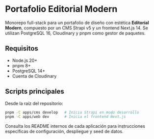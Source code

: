 # Portafolio Editorial Modern

Monorepo full-stack para un portafolio de diseño con estética **Editorial Modern**, compuesto por un CMS Strapi v5 y un frontend Next.js 14. Se utilizan PostgreSQL 16, Cloudinary y pnpm como gestor de paquetes.

## Requisitos

- Node.js 20+
- pnpm 8+
- PostgreSQL 14+
- Cuenta de Cloudinary

## Scripts principales

Desde la raíz del repositorio:

```bash
pnpm -C apps/cms develop   # Inicia Strapi en modo desarrollo
pnpm -C apps/web dev       # Inicia el frontend Next.js
```

Consulta los README internos de cada aplicación para instrucciones específicas de configuración, despliegue y seed de datos.
